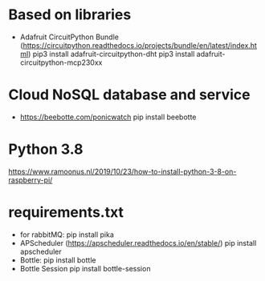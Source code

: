 Based on libraries
==================
- Adafruit CircuitPython Bundle (https://circuitpython.readthedocs.io/projects/bundle/en/latest/index.html)
pip3 install adafruit-circuitpython-dht
pip3 install adafruit-circuitpython-mcp230xx

Cloud NoSQL database and service
=================================
- https://beebotte.com/ponicwatch
pip install beebotte


Python 3.8
==========
https://www.ramoonus.nl/2019/10/23/how-to-install-python-3-8-on-raspberry-pi/

requirements.txt
=================
- for rabbitMQ:
    pip install pika
- APScheduler (https://apscheduler.readthedocs.io/en/stable/)
    pip install apscheduler
- Bottle:
    pip install bottle
- Bottle Session
    pip install bottle-session
    


